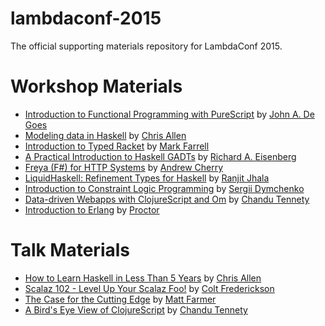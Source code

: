 # lambdaconf-2015

The official supporting materials repository for LambdaConf 2015.

# Workshop Materials

 * [Introduction to Functional Programming with PureScript](speakers/jdegoes/intro-purescript) by [John A. De Goes](http://twitter.com/jdegoes)
 * [Modeling data in Haskell](speakers/bitemyapp/haskelldatatypes) by [Chris Allen](http://twitter.com/bitemyapp)
 * [Introduction to Typed Racket](https://github.com/degoes-consulting/lambdaconf-2015/tree/master/speakers/markfarrell/typed-racket-workshop) by [Mark Farrell](http://twitter.com/m4farrel)
 * [A Practical Introduction to Haskell GADTs](speakers/goldfirere/README.md) by [Richard A. Eisenberg](http://www.cis.upenn.edu/~eir/)
 * [Freya (F#) for HTTP Systems](speakers/andrew-cherry) by [Andrew Cherry](https://twitter.com/kolektiv)  
 * [LiquidHaskell: Refinement Types for Haskell](speakers/ranjitjhala/) by [Ranjit Jhala](http://twitter.com/ranjitjhala) 
 * [Introduction to Constraint Logic Programming](speakers/kit1980) by [Sergii Dymchenko](http://twitter.com/kit1980) 
 * [Data-driven Webapps with ClojureScript and Om](speakers/tennety/Data-driven%20Webapps%20with%20ClojureScript%20and%20Om.pdf) by [Chandu Tennety](http://tennety.github.io)
 * [Introduction to Erlang](/speakers/stevenproctor/README.md) by [Proctor](https://twitter.com/stevenproctor)

# Talk Materials

 * [How to Learn Haskell in Less Than 5 Years](speakers/bitemyapp/howtolearnhaskell) by [Chris Allen](http://twitter.com/bitemyapp) 
 * [Scalaz 102 - Level Up Your Scalaz Foo!](speakers/cfrederickson/) by [Colt Frederickson](http://twitter.com/coltfred)
 * [The Case for the Cutting Edge](speakers/farmdawgnation/) by [Matt Farmer](http://twitter.com/farmdawgnation)
 * [A Bird's Eye View of ClojureScript](speakers/tennety/A%20Bird's%20Eye%20View%20of%20ClojureScript.pdf) by [Chandu Tennety](http://tennety.github.io)
